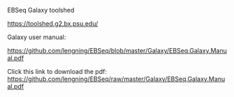 EBSeq Galaxy toolshed

https://toolshed.g2.bx.psu.edu/

Galaxy user manual:

https://github.com/lengning/EBSeq/blob/master/Galaxy/EBSeq.Galaxy.Manual.pdf

Click this link to download the pdf:  https://github.com/lengning/EBSeq/raw/master/Galaxy/EBSeq.Galaxy.Manual.pdf

